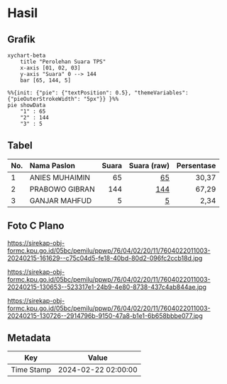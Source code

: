 # Hasil

## Grafik

```mermaid
xychart-beta
    title "Perolehan Suara TPS"
    x-axis [01, 02, 03]
    y-axis "Suara" 0 --> 144
    bar [65, 144, 5]
```

```mermaid
%%{init: {"pie": {"textPosition": 0.5}, "themeVariables": {"pieOuterStrokeWidth": "5px"}} }%%
pie showData
    "1" : 65
    "2" : 144
    "3" : 5
```

## Tabel

| No. | Nama Paslon    | Suara | Suara (raw) | Persentase |
|:--- |:-------------- | -----:| -----------:| ----------:|
| 1   | ANIES MUHAIMIN | 65    | [65][p-1]   | 30,37      |
| 2   | PRABOWO GIBRAN | 144   | [144][p-2]  | 67,29      |
| 3   | GANJAR MAHFUD  | 5     | [5][p-3]    | 2,34       |


[p-1]: https://github.com/gigit-pemilu/pemilu-2024-76-sulawesi-barat/blob/main/pilpres/hitung-suara/sub/76-sulawesi-barat/sub/04-polewali-mandar/sub/02-campalagian/sub/2011-ongko/sub/003-tps/sub/paslon-1.txt
[p-2]: https://github.com/gigit-pemilu/pemilu-2024-76-sulawesi-barat/blob/main/pilpres/hitung-suara/sub/76-sulawesi-barat/sub/04-polewali-mandar/sub/02-campalagian/sub/2011-ongko/sub/003-tps/sub/paslon-2.txt
[p-3]: https://github.com/gigit-pemilu/pemilu-2024-76-sulawesi-barat/blob/main/pilpres/hitung-suara/sub/76-sulawesi-barat/sub/04-polewali-mandar/sub/02-campalagian/sub/2011-ongko/sub/003-tps/sub/paslon-3.txt

## Foto C Plano

https://sirekap-obj-formc.kpu.go.id/05bc/pemilu/ppwp/76/04/02/20/11/7604022011003-20240215-161629--c75c04d5-fe18-40bd-80d2-096fc2ccb18d.jpg

https://sirekap-obj-formc.kpu.go.id/05bc/pemilu/ppwp/76/04/02/20/11/7604022011003-20240215-130653--523317e1-24b9-4e80-8738-437c4ab844ae.jpg

https://sirekap-obj-formc.kpu.go.id/05bc/pemilu/ppwp/76/04/02/20/11/7604022011003-20240215-130726--2914796b-9150-47a8-b1e1-6b658bbbe077.jpg


## Metadata

| Key        | Value               |
| ---------- | ------------------- |
| Time Stamp | 2024-02-22 02:00:00 |




